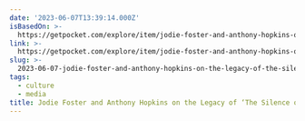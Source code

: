 ```yaml
---
date: '2023-06-07T13:39:14.000Z'
isBasedOn: >-
  https://getpocket.com/explore/item/jodie-foster-and-anthony-hopkins-on-the-legacy-of-the-silence-of-the-lambs?utm_source=pocket-newtab
link: >-
  https://getpocket.com/explore/item/jodie-foster-and-anthony-hopkins-on-the-legacy-of-the-silence-of-the-lambs?utm_source=pocket-newtab
slug: >-
  2023-06-07-jodie-foster-and-anthony-hopkins-on-the-legacy-of-the-silence-of-the-lambs
tags:
  - culture
  - media
title: Jodie Foster and Anthony Hopkins on the Legacy of ‘The Silence of the Lambs
---
```


